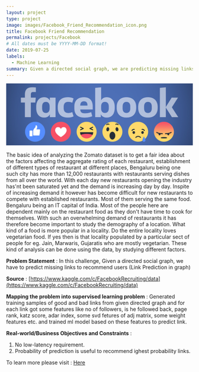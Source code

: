 ```yaml
---
layout: project
type: project
image: images/Facebook_Friend_Recommendation_icon.png
title: Facebook Friend Recommendation
permalink: projects/Facebook
# All dates must be YYYY-MM-DD format!
date: 2019-07-25
labels:
  - Machine Learning
summary: Given a directed social graph, we are predicting missing links to recommend users.
---
```


<img class="ui image" src="../images/Facebook_Friend_Recommendation_Banner.png">

The basic idea of analyzing the Zomato dataset is to get a fair idea about the factors affecting the aggregate rating of each restaurant, establishment of different types of restaurant at different places, Bengaluru being one such city has more than 12,000 restaurants with restaurants serving dishes from all over the world. With each day new restaurants opening the industry has'nt been saturated yet and the demand is increasing day by day. Inspite of increasing demand it however has become difficult for new restaurants to compete with established restaurants. Most of them serving the same food. Bengaluru being an IT capital of India. Most of the people here are dependent mainly on the restaurant food as they don't have time to cook for themselves. With such an overwhelming demand of restaurants it has therefore become important to study the demography of a location. What kind of a food is more popular in a locality. Do the entire locality loves vegetarian food. If yes then is that locality populated by a particular sect of people for eg. Jain, Marwaris, Gujaratis who are mostly vegetarian. These kind of analysis can be done using the data, by studying different factors.

<b>Problem Statement</b> : In this challenge, Given a directed social graph, we have to predict missing links to recommend users (Link Prediction in graph)

<b>Source</b> : [https://www.kaggle.com/c/FacebookRecruiting/data](https://www.kaggle.com/c/FacebookRecruiting/data)

<b>Mapping the problem into supervised learning problem</b> : Generated training samples of good and bad links from given directed graph and for each link got some features like no of followers, is he followed back, page rank, katz score, adar index, some svd fetures of adj matrix, some weight features etc. and trained ml model based on these features to predict link.

<b>Real-world/Business Objectives and Constraints</b> : 
1. No low-latency requirement.
2. Probability of prediction is useful to recommend ighest probability links.

To learn more please visit : [Here](https://github.com/Souravban/Facebook-Friend-Recommendation)

